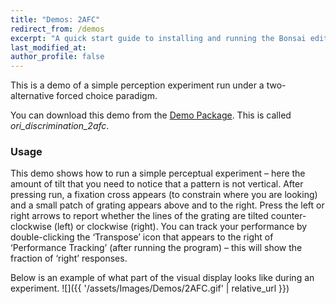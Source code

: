```yaml
---
title: "Demos: 2AFC"
redirect_from: /demos
excerpt: "A quick start guide to installing and running the Bonsai editor."
last_modified_at: 
author_profile: false
---
```

This is a demo of a simple perception experiment run under a two-alternative forced choice paradigm.

You can download this demo from the [Demo Package](https://github.com/amansaleem/BonVision/tree/master/BonVision%20Examples). This is called _ori_discrimination_2afc_. 

### Usage
This demo shows how to run a simple perceptual experiment – here the amount of tilt that you need to notice that a pattern is not vertical. After pressing run, a fixation cross appears (to constrain where you are looking) and a small patch of grating appears above and to the right. Press the left or right arrows to report whether the lines of the grating are tilted counter-clockwise (left) or clockwise (right). You can track your performance by double-clicking the ‘Transpose’ icon that appears to the right of ‘Performance Tracking’ (after running the program) – this will show the fraction of ‘right’ responses.

Below is an example of what part of the visual display looks like during an experiment. 
![]({{ '/assets/Images/Demos/2AFC.gif' | relative_url }})
